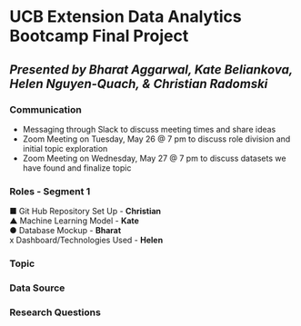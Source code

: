 # UCB Extension Data Analytics Bootcamp Final Project  
## *Presented by Bharat Aggarwal, Kate Beliankova, Helen Nguyen-Quach, & Christian Radomski*

### Communication
* Messaging through Slack to discuss meeting times and share ideas
* Zoom Meeting on Tuesday, May 26 @ 7 pm to discuss role division and initial topic exploration
* Zoom Meeting on Wednesday, May 27 @ 7 pm to discuss datasets we have found and finalize topic

### Roles - Segment 1
■ Git Hub Repository Set Up - **Christian** <br/>
▲ Machine Learning Model - **Kate** <br/>
● Database Mockup - **Bharat** <br/>
x Dashboard/Technologies Used - **Helen** <br/>

### Topic
<Topic and reasons why we chose this topic>

### Data Source
<Description of data source>


### Research Questions
<Questions we hope to answer and our hypotheses>
